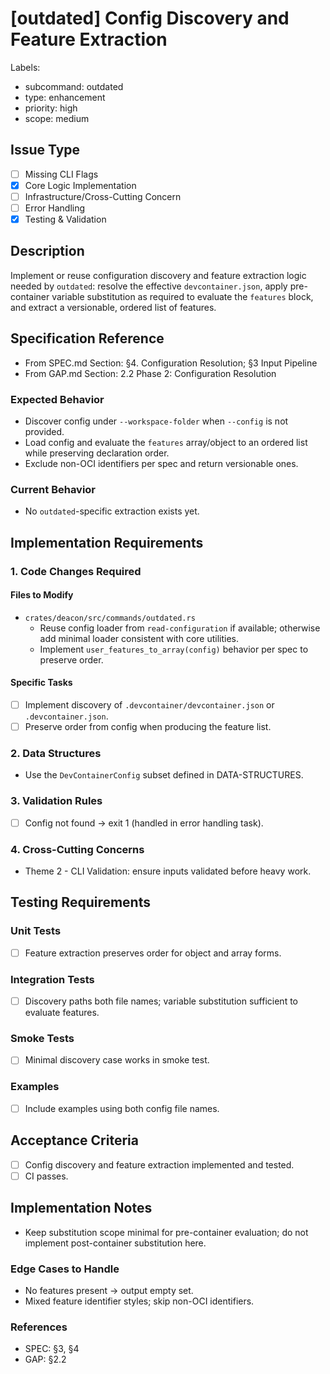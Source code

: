 # [outdated] Config Discovery and Feature Extraction

Labels:
- subcommand: outdated
- type: enhancement
- priority: high
- scope: medium

## Issue Type
- [ ] Missing CLI Flags
- [x] Core Logic Implementation
- [ ] Infrastructure/Cross-Cutting Concern
- [ ] Error Handling
- [x] Testing & Validation

## Description
Implement or reuse configuration discovery and feature extraction logic needed by `outdated`: resolve the effective `devcontainer.json`, apply pre-container variable substitution as required to evaluate the `features` block, and extract a versionable, ordered list of features.

## Specification Reference

- From SPEC.md Section: §4. Configuration Resolution; §3 Input Pipeline
- From GAP.md Section: 2.2 Phase 2: Configuration Resolution

### Expected Behavior
- Discover config under `--workspace-folder` when `--config` is not provided.
- Load config and evaluate the `features` array/object to an ordered list while preserving declaration order.
- Exclude non-OCI identifiers per spec and return versionable ones.

### Current Behavior
- No `outdated`-specific extraction exists yet.

## Implementation Requirements

### 1. Code Changes Required

#### Files to Modify
- `crates/deacon/src/commands/outdated.rs`
  - Reuse config loader from `read-configuration` if available; otherwise add minimal loader consistent with core utilities.
  - Implement `user_features_to_array(config)` behavior per spec to preserve order.

#### Specific Tasks
- [ ] Implement discovery of `.devcontainer/devcontainer.json` or `.devcontainer.json`.
- [ ] Preserve order from config when producing the feature list.

### 2. Data Structures
- Use the `DevContainerConfig` subset defined in DATA-STRUCTURES.

### 3. Validation Rules
- [ ] Config not found → exit 1 (handled in error handling task).

### 4. Cross-Cutting Concerns
- Theme 2 - CLI Validation: ensure inputs validated before heavy work.

## Testing Requirements

### Unit Tests
- [ ] Feature extraction preserves order for object and array forms.

### Integration Tests
- [ ] Discovery paths both file names; variable substitution sufficient to evaluate features.

### Smoke Tests
- [ ] Minimal discovery case works in smoke test.

### Examples
- [ ] Include examples using both config file names.

## Acceptance Criteria
- [ ] Config discovery and feature extraction implemented and tested.
- [ ] CI passes.

## Implementation Notes
- Keep substitution scope minimal for pre-container evaluation; do not implement post-container substitution here.

### Edge Cases to Handle
- No features present → output empty set.
- Mixed feature identifier styles; skip non-OCI identifiers.

### References
- SPEC: §3, §4
- GAP: §2.2